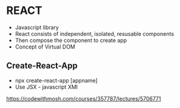 # REACT

* Javascript library
* React consists of independent, isolated, resusable components
* Then compose the component to create app
* Concept of Virtual DOM

## Create-React-App

* npx create-react-app [appname]
* Use JSX - javascript XMl


https://codewithmosh.com/courses/357787/lectures/5706771